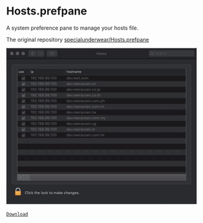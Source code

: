 # Hosts.prefpane

A system preference pane to manage your hosts file.

The original repository [specialunderwear/Hosts.prefpane](https://github.com/specialunderwear/Hosts.prefpane)

[![Reeracoen Asia](/README/images/hosts-preference-pane.gif)](https://github.com/gomin2013/Hosts.prefpane/raw/feature/README/download/Hosts.prefPane.zip)

[`Download`](https://github.com/liziqiang/Hosts.prefpane/raw/feature/README/download/Hosts.prefPane.zip)

<!--
# Install Python Package Manager.
brew install python

# Setup MarkdownPP on Mac.
sudo pip3 install MarkdownPP

# Generate README.
markdown-pp README/index.mdpp -o README.md

# Markdown Preprocessor (MarkdownPP)
https://github.com/jreese/markdown-pp
-->
